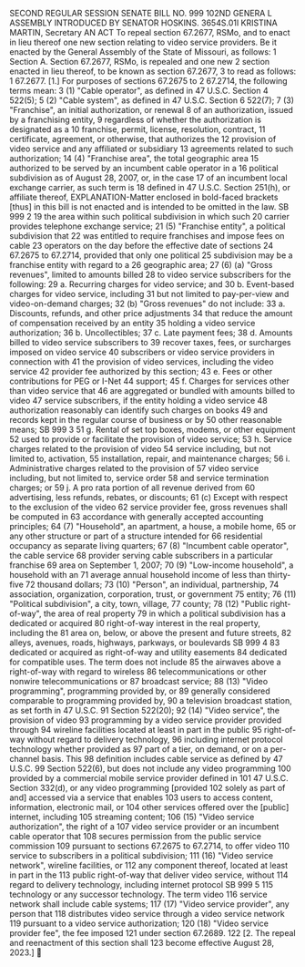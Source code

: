 SECOND REGULAR SESSION
SENATE BILL NO. 999
102ND GENERA L ASSEMBLY
INTRODUCED BY SENATOR HOSKINS.
3654S.01I KRISTINA MARTIN, Secretary
AN ACT
To repeal section 67.2677, RSMo, and to enact in lieu thereof one new section relating to video
service providers.
Be it enacted by the General Assembly of the State of Missouri, as follows:
1 Section A. Section 67.2677, RSMo, is repealed and one new
2 section enacted in lieu thereof, to be known as section 67.2677,
3 to read as follows:
1 67.2677. [1.] For purposes of sections 67.2675 to
2 67.2714, the following terms mean:
3 (1) "Cable operator", as defined in 47 U.S.C. Section
4 522(5);
5 (2) "Cable system", as defined in 47 U.S.C. Section
6 522(7);
7 (3) "Franchise", an initial authorization, or renewal
8 of an authorization, issued by a franchising entity,
9 regardless of whether the authorization is designated as a
10 franchise, permit, license, resolution, contract,
11 certificate, agreement, or otherwise, that authorizes the
12 provision of video service and any affiliated or subsidiary
13 agreements related to such authorization;
14 (4) "Franchise area", the total geographic area
15 authorized to be served by an incumbent cable operator in a
16 political subdivision as of August 28, 2007, or, in the case
17 of an incumbent local exchange carrier, as such term is
18 defined in 47 U.S.C. Section 251(h), or affiliate thereof,
EXPLANATION-Matter enclosed in bold-faced brackets [thus] in this bill is not enacted
and is intended to be omitted in the law.
SB 999 2
19 the area within such political subdivision in which such
20 carrier provides telephone exchange service;
21 (5) "Franchise entity", a political subdivision that
22 was entitled to require franchises and impose fees on cable
23 operators on the day before the effective date of sections
24 67.2675 to 67.2714, provided that only one political
25 subdivision may be a franchise entity with regard to a
26 geographic area;
27 (6) (a) "Gross revenues", limited to amounts billed
28 to video service subscribers for the following:
29 a. Recurring charges for video service; and
30 b. Event-based charges for video service, including
31 but not limited to pay-per-view and video-on-demand charges;
32 (b) "Gross revenues" do not include:
33 a. Discounts, refunds, and other price adjustments
34 that reduce the amount of compensation received by an entity
35 holding a video service authorization;
36 b. Uncollectibles;
37 c. Late payment fees;
38 d. Amounts billed to video service subscribers to
39 recover taxes, fees, or surcharges imposed on video service
40 subscribers or video service providers in connection with
41 the provision of video services, including the video service
42 provider fee authorized by this section;
43 e. Fees or other contributions for PEG or I-Net
44 support;
45 f. Charges for services other than video service that
46 are aggregated or bundled with amounts billed to video
47 service subscribers, if the entity holding a video service
48 authorization reasonably can identify such charges on books
49 and records kept in the regular course of business or by
50 other reasonable means;
SB 999 3
51 g. Rental of set top boxes, modems, or other equipment
52 used to provide or facilitate the provision of video service;
53 h. Service charges related to the provision of video
54 service including, but not limited to, activation,
55 installation, repair, and maintenance charges;
56 i. Administrative charges related to the provision of
57 video service including, but not limited to, service order
58 and service termination charges; or
59 j. A pro rata portion of all revenue derived from
60 advertising, less refunds, rebates, or discounts;
61 (c) Except with respect to the exclusion of the video
62 service provider fee, gross revenues shall be computed in
63 accordance with generally accepted accounting principles;
64 (7) "Household", an apartment, a house, a mobile home,
65 or any other structure or part of a structure intended for
66 residential occupancy as separate living quarters;
67 (8) "Incumbent cable operator", the cable service
68 provider serving cable subscribers in a particular franchise
69 area on September 1, 2007;
70 (9) "Low-income household", a household with an
71 average annual household income of less than thirty-five
72 thousand dollars;
73 (10) "Person", an individual, partnership,
74 association, organization, corporation, trust, or government
75 entity;
76 (11) "Political subdivision", a city, town, village,
77 county;
78 (12) "Public right-of-way", the area of real property
79 in which a political subdivision has a dedicated or acquired
80 right-of-way interest in the real property, including the
81 area on, below, or above the present and future streets,
82 alleys, avenues, roads, highways, parkways, or boulevards
SB 999 4
83 dedicated or acquired as right-of-way and utility easements
84 dedicated for compatible uses. The term does not include
85 the airwaves above a right-of-way with regard to wireless
86 telecommunications or other nonwire telecommunications or
87 broadcast service;
88 (13) "Video programming", programming provided by, or
89 generally considered comparable to programming provided by,
90 a television broadcast station, as set forth in 47 U.S.C.
91 Section 522(20);
92 (14) "Video service", the provision of video
93 programming by a video service provider provided through
94 wireline facilities located at least in part in the public
95 right-of-way without regard to delivery technology,
96 including internet protocol technology whether provided as
97 part of a tier, on demand, or on a per-channel basis. This
98 definition includes cable service as defined by 47 U.S.C.
99 Section 522(6), but does not include any video programming
100 provided by a commercial mobile service provider defined in
101 47 U.S.C. Section 332(d), or any video programming [provided
102 solely as part of and] accessed via a service that enables
103 users to access content, information, electronic mail, or
104 other services offered over the [public] internet, including
105 streaming content;
106 (15) "Video service authorization", the right of a
107 video service provider or an incumbent cable operator that
108 secures permission from the public service commission
109 pursuant to sections 67.2675 to 67.2714, to offer video
110 service to subscribers in a political subdivision;
111 (16) "Video service network", wireline facilities, or
112 any component thereof, located at least in part in the
113 public right-of-way that deliver video service, without
114 regard to delivery technology, including internet protocol
SB 999 5
115 technology or any successor technology. The term video
116 service network shall include cable systems;
117 (17) "Video service provider", any person that
118 distributes video service through a video service network
119 pursuant to a video service authorization;
120 (18) "Video service provider fee", the fee imposed
121 under section 67.2689.
122 [2. The repeal and reenactment of this section shall
123 become effective August 28, 2023.]
